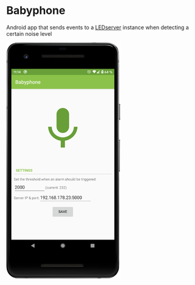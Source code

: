 # Babyphone

Android app that sends events to a [LEDserver](https://github.com/j4velin/led_server) instance when detecting a certain noise level

<img width="300px" src="screenshot.png" />
